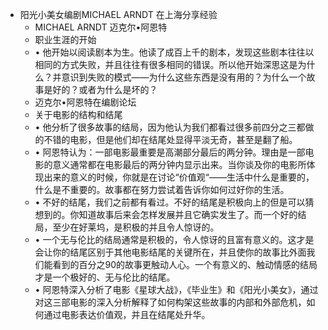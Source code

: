 - 阳光小美女编剧MICHAEL ARNDT 在上海分享经验
    - MICHAEL ARNDT 迈克尔•阿恩特
    - 职业生涯的开始
    - •	他开始以阅读剧本为生。他读了成百上千的剧本，发现这些剧本往往以相同的方式失败，并且往往有很多相同的错误。所以他开始深思这是为什么？并意识到失败的模式——为什么这些东西是没有用的？为什么一个故事是好的？或者为什么是坏的？
    - 迈克尔•阿恩特在编剧论坛
    - 关于电影的结构和结尾
    - •	他分析了很多故事的结局，因为他认为我们都看过很多前四分之三都做的不错的电影，但是他们却在结尾处显得平淡无奇，甚至是翻了船。
    - •	阿恩特认为：一部电影最重要是高潮部分最后的两分钟。理由是一部电影的意义通常都在电影最后的两分钟内显示出来。当你谈及你的电影所体现出来的意义的时候，你就是在讨论“价值观“——生活中什么是重要的，什么是不重要的。故事都在努力尝试着告诉你如何过好你的生活。
    - •	不好的结尾，我们之前都有看过。不好的结尾是积极向上的但是可以猜想到的。你知道故事后来会怎样发展并且它确实发生了。而一个好的结局，至少在好莱坞，是积极的并且令人惊讶的。
    - •	一个无与伦比的结局通常是积极的，令人惊讶的且富有意义的。这才是会让你的结尾区别于其他电影结尾的关键所在，并且使你的故事比外面我们能看到的百分之90的故事更触动人心。一个有意义的、触动情感的结局才是一个极好的、无与伦比的结尾。
    - •	阿恩特深入分析了电影《星球大战》，《毕业生》和《阳光小美女》，通过对这三部电影的深入分析解释了如何构架这些故事的内部和外部危机，如何通过电影表达价值观，并且在结尾处升华。
